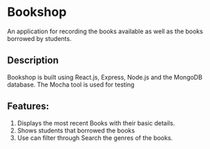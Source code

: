 # Bookshop

An application for recording the books available as well as the books borrowed by students.


## Description

Bookshop is built using React.js, Express, Node.js and the MongoDB database. The Mocha tool is used for testing

## Features:
1. Displays the most recent Books with their basic details.
2. Shows students that borrowed the books
3. Use can filter through Search the genres of the books.


